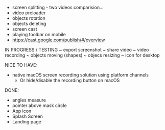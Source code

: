 - screen splitting - two videos comparision...
- video preloader
- objects rotation
- objects deleting
- screen cast
- playing toolbar on mobile
- https://cast.google.com/publish/#/overview


IN PROGRESS / TESTING
~ export screenshot
~ share video
~ video recording
~ objects moving (shapes)
~ objecs resizing
~ icon for desktop

NICE TO HAVE:
- native macOS screen recording solution using platform channels
    - Or hide/disable the recording button on macOS


DONE:
+ angles measure
+ pointer above mask circle
+ App icon
+ Splash Screen
+ Landing page

